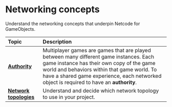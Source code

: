 # Networking concepts

Understand the networking concepts that underpin Netcode for GameObjects.

| **Topic**                       | **Description**                  |
| :------------------------------ | :------------------------------- |
| **[Authority](terms-concepts/authority.md)** | Multiplayer games are games that are played between many different game instances. Each game instance has their own copy of the game world and behaviors within that game world. To have a shared game experience, each networked object is required to have an **authority**. |
| **[Network topologies](network-topologies.md)** | Understand and decide which network topology to use in your project. |